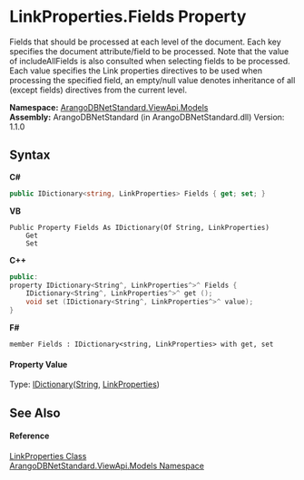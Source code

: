 # LinkProperties.Fields Property 
 

Fields that should be processed at each level of the document. Each key specifies the document attribute/field to be processed. Note that the value of includeAllFields is also consulted when selecting fields to be processed. Each value specifies the Link properties directives to be used when processing the specified field, an empty/null value denotes inheritance of all (except fields) directives from the current level.

**Namespace:**&nbsp;<a href="23bbeb16-c099-4f2c-4dad-2e67e1a19df4">ArangoDBNetStandard.ViewApi.Models</a><br />**Assembly:**&nbsp;ArangoDBNetStandard (in ArangoDBNetStandard.dll) Version: 1.1.0

## Syntax

**C#**<br />
``` C#
public IDictionary<string, LinkProperties> Fields { get; set; }
```

**VB**<br />
``` VB
Public Property Fields As IDictionary(Of String, LinkProperties)
	Get
	Set
```

**C++**<br />
``` C++
public:
property IDictionary<String^, LinkProperties^>^ Fields {
	IDictionary<String^, LinkProperties^>^ get ();
	void set (IDictionary<String^, LinkProperties^>^ value);
}
```

**F#**<br />
``` F#
member Fields : IDictionary<string, LinkProperties> with get, set

```


#### Property Value
Type: <a href="https://docs.microsoft.com/dotnet/api/system.collections.generic.idictionary-2" target="_blank" rel="noopener noreferrer">IDictionary</a>(<a href="https://docs.microsoft.com/dotnet/api/system.string" target="_blank" rel="noopener noreferrer">String</a>, <a href="93d84450-61da-a2a6-d3c2-40870e849ae0">LinkProperties</a>)

## See Also


#### Reference
<a href="93d84450-61da-a2a6-d3c2-40870e849ae0">LinkProperties Class</a><br /><a href="23bbeb16-c099-4f2c-4dad-2e67e1a19df4">ArangoDBNetStandard.ViewApi.Models Namespace</a><br />